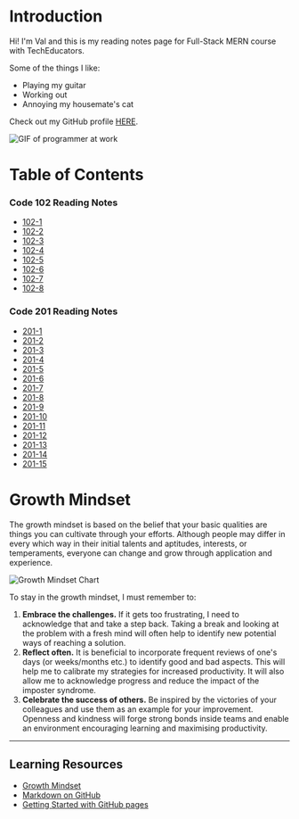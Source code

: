 # Introduction

Hi! I'm Val and this is my reading notes page for Full-Stack MERN course with TechEducators.

Some of the things I like:

* Playing my guitar
* Working out
* Annoying my housemate's cat

Check out my GitHub profile [HERE](https://github.com/valdemarburbo).

![GIF of programmer at work](https://media3.giphy.com/media/qgQUggAC3Pfv687qPC/giphy.gif)

# Table of Contents

### Code 102 Reading Notes
* [102-1](102/102-1.md)
* [102-2](102/102-2.md)
* [102-3](102/102-3.md)
* [102-4](102/102-4.md)
* [102-5](102/102-5.md)
* [102-6](102/102-6.md)
* [102-7](102/102-7.md)
* [102-8](102/102-8.md)

### Code 201 Reading Notes
* [201-1](201/201-1.md)
* [201-2](201/201-2.md)
* [201-3](201/201-3.md)
* [201-4](201/201-4.md)
* [201-5](201/201-5.md)
* [201-6](201/201-6.md)
* [201-7](201/201-7.md)
* [201-8](201/201-8.md)
* [201-9](201/201-9.md)
* [201-10](201/201-10.md)
* [201-11](201/201-11.md)
* [201-12](201/201-12.md)
* [201-13](201/201-13.md)
* [201-14](201/201-14.md)
* [201-15](201/201-15.md)

# Growth Mindset

The growth mindset is based on the belief that your basic qualities are things you can cultivate through your efforts. Although people may differ in every which way in their initial talents and aptitudes, interests, or temperaments, everyone can change and grow through application and experience.  

![Growth Mindset Chart](https://3.files.edl.io/4761/23/01/24/185821-860bc549-1131-41fd-9279-a54580710130.png)

To stay in the growth mindset, I must remember to:  

1. **Embrace the challenges.** If it gets too frustrating, I need to acknowledge that and take a step back. Taking a break and looking at the problem with a fresh mind will often help to identify new potential ways of reaching a solution.  
2. **Reflect often.** It is beneficial to incorporate frequent reviews of one's days (or weeks/months etc.) to identify good and bad aspects. This will help me to calibrate my strategies for increased productivity. It will also allow me to acknowledge progress and reduce the impact of the imposter syndrome.
3. **Celebrate the success of others.** Be inspired by the victories of your colleagues and use them as an example for your improvement. Openness and kindness will forge strong bonds inside teams and enable an environment encouraging learning and maximising productivity.

***

## Learning Resources ##
* [Growth Mindset](https://www.atlassian.com/blog/inside-atlassian/growth-mindset)  
* [Markdown on GitHub](https://docs.github.com/en/get-started/writing-on-github/getting-started-with-writing-and-formatting-on-github/basic-writing-and-formatting-syntax)  
* [Getting Started with GitHub pages](https://docs.github.com/en/pages/quickstart)

